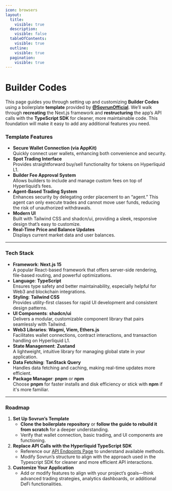 ```yaml
---
icon: browsers
layout:
  title:
    visible: true
  description:
    visible: false
  tableOfContents:
    visible: true
  outline:
    visible: true
  pagination:
    visible: true
---
```


# Builder Codes

This page guides you through setting up and customizing **Builder Codes** using a boilerplate **template** provided by [**@SovrunOfficial**](https://x.com/SovrunOfficial). We’ll walk through **recreating** the Next.js framework and **restructuring** the app’s API calls with the **TypeScript SDK** for cleaner, more maintainable code. This foundation will make it easy to add any additional features you need.

### Template Features

* **Secure Wallet Connection (via AppKit)**\
  Quickly connect user wallets, enhancing both convenience and security.
* **Spot Trading Interface**\
  Provides straightforward buy/sell functionality for tokens on Hyperliquid L1.
* **Builder Fee Approval System**\
  Allows builders to include and manage custom fees on top of Hyperliquid’s fees.
* **Agent-Based Trading System**\
  Enhances security by delegating order placement to an “agent.” This agent can only execute trades and cannot move user funds, reducing the risk of unauthorized withdrawals.
* **Modern UI**\
  Built with Tailwind CSS and shadcn/ui, providing a sleek, responsive design that’s easy to customize.
* **Real-Time Price and Balance Updates**\
  Displays current market data and user balances.

***

### Tech Stack

* **Framework**: **Next.js 15**\
  A popular React-based framework that offers server-side rendering, file-based routing, and powerful optimizations.
* **Language**: **TypeScript**\
  Ensures type safety and better maintainability, especially helpful for Web3 and blockchain integrations.
* **Styling**: **Tailwind CSS**\
  Provides utility-first classes for rapid UI development and consistent design patterns.
* **UI Components**: **shadcn/ui**\
  Delivers a modular, customizable component library that pairs seamlessly with Tailwind.
* **Web3 Libraries**: **Wagmi, Viem, Ethers.js**\
  Facilitates wallet connections, contract interactions, and transaction handling on Hyperliquid L1.
* **State Management**: **Zustand**\
  A lightweight, intuitive library for managing global state in your application.
* **Data Fetching**: **TanStack Query**\
  Handles data fetching and caching, making real-time updates more efficient.
* **Package Manager**: **pnpm** or **npm**\
  Choose **pnpm** for faster installs and disk efficiency or stick with **npm** if it's more familiar.

***

### Roadmap

1. **Set Up Sovrun’s Template**
   * **Clone the boilerplate repository** or **follow the guide to rebuild it from scratch** for a deeper understanding.
   * Verify that wallet connection, basic trading, and UI components are functioning.
2. **Replace API Calls with the Hyperliquid TypeScript SDK**
   * Reference our [API Endpoints Page](../endpoints/) to understand available methods.
   * Modify Sovrun’s structure to align with the approach used in the Typescript SDK for cleaner and more efficient API interactions.
3. **Customize Your Application**
   * Add or modify features to align with your project’s goals—think advanced trading strategies, analytics dashboards, or additional DeFi functionalities.
